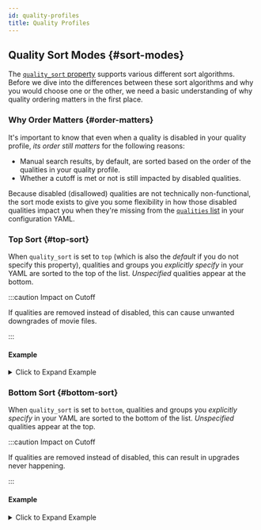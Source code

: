 ```yaml
---
id: quality-profiles
title: Quality Profiles
---
```


## Quality Sort Modes {#sort-modes}

The [`quality_sort` property][qpsort] supports various different sort algorithms. Before we dive
into the differences between these sort algorithms and why you would choose one or the other, we
need a basic understanding of why quality ordering matters in the first place.

### Why Order Matters {#order-matters}

It's important to know that even when a quality is disabled in your quality profile, *its order
still matters* for the following reasons:

- Manual search results, by default, are sorted based on the order of the qualities in your quality
  profile.
- Whether a cutoff is met or not is still impacted by disabled qualities.

Because disabled (disallowed) qualities are not technically non-functional, the sort mode exists to
give you some flexibility in how those disabled qualities impact you when they're missing from the
[`qualities` list][qpqualities] in your configuration YAML.

[qpsort]: /yaml/config-yml-reference.md#qp-quality-sort
[qpqualities]: /yaml/config-yml-reference.md#qp-qualities

### Top Sort {#top-sort}

When `quality_sort` is set to `top` (which is also the *default* if you do not specify this
property), qualities and groups you *explicitly specify* in your YAML are sorted to the top of the
list. *Unspecified* qualities appear at the bottom.

:::caution Impact on Cutoff

If qualities are removed instead of disabled, this can cause unwanted downgrades of movie files.

:::

#### Example

<details><summary>Click to Expand Example</summary>

```yml
quality_sort: top
qualities:
  - name: Remux-1080p
  - name: Bluray-1080p
    enabled: false
  - name: Bluray-720p
  - name: WEB 720p
    qualities:
      - WEBRip-720p
      - WEBDL-720p
  - name: DVD
```

When you sync this quality profile, it will look like this when you view it in the Radarr UI:

<img src={require('./img/top-sort.png').default} width="350" />

</details>

### Bottom Sort {#bottom-sort}

When `quality_sort` is set to `bottom`, qualities and groups you *explicitly specify* in your YAML
are sorted to the bottom of the list. *Unspecified* qualities appear at the top.

:::caution Impact on Cutoff

If qualities are removed instead of disabled, this can result in upgrades never happening.

:::

#### Example

<details><summary>Click to Expand Example</summary>

Using the same example YAML from the previous section:

```yml
quality_sort: bottomj
qualities:
  - name: Remux-1080p
  - name: Bluray-1080p
    enabled: false
  - name: Bluray-720p
  - name: WEB 720p
    qualities:
      - WEBRip-720p
      - WEBDL-720p
  - name: DVD
```

Syncing this will yield the following qualities list when you view them from the Radarr UI:

<img src={require('./img/bottom-sort.png').default} width="350" />

</details>

